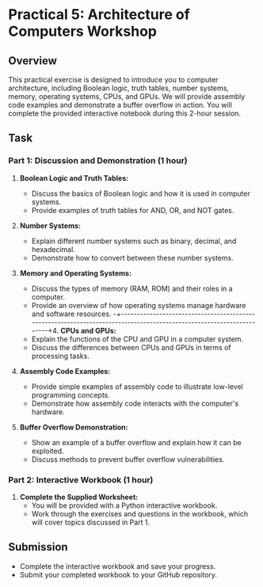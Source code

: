 # Practical 5: Architecture of Computers Workshop

## Overview

This practical exercise is designed to introduce you to computer architecture, including Boolean logic, truth tables, number systems, memory, operating systems, CPUs, and GPUs. We will provide assembly code examples and demonstrate a buffer overflow in action. You will complete the provided interactive notebook during this 2-hour session.

## Task

### Part 1: Discussion and Demonstration (1 hour)

1. **Boolean Logic and Truth Tables:**
   - Discuss the basics of Boolean logic and how it is used in computer systems.
   - Provide examples of truth tables for AND, OR, and NOT gates.
   <!-- - Example:
   | A | B | AND | OR | NOT A |
   |---|---|-----|----|-------|
   | 0 | 0 |  0  | 0  |   1   |
   | 0 | 1 |  0  | 1  |   1   |
   | 1 | 0 |  0  | 1  |   0   |
   | 1 | 1 |  1  | 1  |   0   |
   -->

2. **Number Systems:**
   - Explain different number systems such as binary, decimal, and hexadecimal.
   - Demonstrate how to convert between these number systems.

3. **Memory and Operating Systems:**
   - Discuss the types of memory (RAM, ROM) and their roles in a computer.
   - Provide an overview of how operating systems manage hardware and software resources.
-+---------------------------------------------------------------------------------------------------------------------+4. **CPUs and GPUs:**
   - Explain the functions of the CPU and GPU in a computer system.
   - Discuss the differences between CPUs and GPUs in terms of processing tasks.

5. **Assembly Code Examples:**
   - Provide simple examples of assembly code to illustrate low-level programming concepts.
   - Demonstrate how assembly code interacts with the computer's hardware.

6. **Buffer Overflow Demonstration:**
   - Show an example of a buffer overflow and explain how it can be exploited.
   - Discuss methods to prevent buffer overflow vulnerabilities.

### Part 2: Interactive Workbook (1 hour)

1. **Complete the Supplied Worksheet:**
   - You will be provided with a Python interactive workbook.
   - Work through the exercises and questions in the workbook, which will cover topics discussed in Part 1.

## Submission

- Complete the interactive workbook and save your progress.
- Submit your completed workbook to your GitHub repository.
